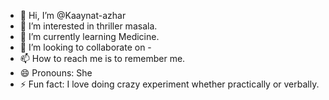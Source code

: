 - 👋 Hi, I’m @Kaaynat-azhar
- 👀 I’m interested in thriller masala.
- 🌱 I’m currently learning Medicine.
- 💞️ I’m looking to collaborate on -
- 📫 How to reach me is to remember me.
- 😄 Pronouns: She
- ⚡ Fun fact: I love doing crazy experiment whether practically or verbally.

<!---
Kaaynat-azhar/Kaaynat-azhar is a ✨ special ✨ repository because its `README.md` (this file) appears on your GitHub profile.
You can click the Preview link to take a look at your changes.
--->
